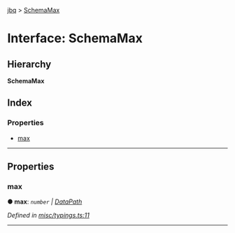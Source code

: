 [jbq](../README.md) > [SchemaMax](../interfaces/schemamax.md)

# Interface: SchemaMax

## Hierarchy

**SchemaMax**

## Index

### Properties

* [max](schemamax.md#max)

---

## Properties

<a id="max"></a>

###  max

**● max**: *`number` \| [DataPath](datapath.md)*

*Defined in [misc/typings.ts:11](https://github.com/krnik/vjs-validator/blob/15e769b/src/misc/typings.ts#L11)*

___

